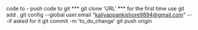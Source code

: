 code to - push code to git
*** git clone 'URL' *** for the first time use
git add .
git config --global user.email "kaliyappankishore9894@gmail.com" ---if asked for it
git commit -m 'to_do_change'
git push origin
